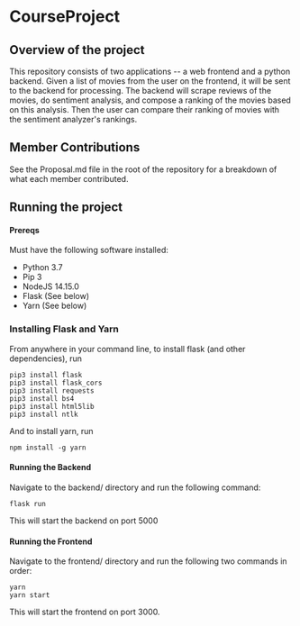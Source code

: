# CourseProject
## Overview of the project
This repository consists of two applications -- a web frontend and a python backend. Given a list of movies from the user on the frontend, it will be sent to the backend for processing. The backend will scrape reviews of the movies, do sentiment analysis, and compose a ranking of the movies based on this analysis. Then the user can compare their ranking of movies with the sentiment analyzer's rankings.

## Member Contributions
See the Proposal.md file in the root of the repository for a breakdown of what each member contributed.

## Running the project
#### Prereqs
Must have the following software installed:
* Python 3.7
* Pip 3
* NodeJS 14.15.0
* Flask (See below)
* Yarn (See below)

### Installing Flask and Yarn
From anywhere in your command line, to install flask (and other dependencies), run
```
pip3 install flask
pip3 install flask_cors
pip3 install requests
pip3 install bs4
pip3 install html5lib
pip3 install ntlk
```
And to install yarn, run
```
npm install -g yarn
```

#### Running the Backend
Navigate to the backend/ directory and run the following command:
```
flask run
```
This will start the backend on port 5000

#### Running the Frontend
Navigate to the frontend/ directory and run the following two commands in order:
```
yarn
yarn start
```
This will start the frontend on port 3000.
